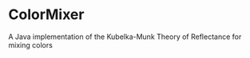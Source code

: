 ColorMixer
==========

A Java implementation of the Kubelka-Munk Theory of Reflectance for mixing colors